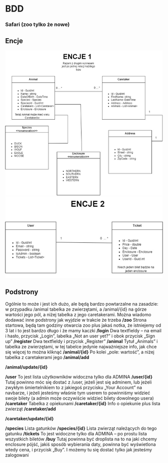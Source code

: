 # BDD
### Safari (zoo tylko że nowe)
## Encje
![alt text](https://github.com/davidcybulsky/BDD/blob/main/ENCJE_1.jpg)
![alt text](https://github.com/davidcybulsky/BDD/blob/main/ENCJE_2.jpg)

## Podstrony
Ogólnie to może i jest ich dużo, ale będą bardzo powtarzalne na zasadzie: w przypadku /animal tabelka ze zwierzętami, a /animal/{id} na górze wartości jego pól, a niżej tabelka z jego caretakerami. Można wiadomo dodawać inne podstrony jak wyjdzie w trakcie że trzeba 
**/zoo**
Strona startowa, będą tam godziny otwarcia zoo plus jakaś notka, że istniejemy od 3 lat i to jest bardzo długo i że mamy kaczki
**/login**
Dwa textfieldy – na email i hasło, przycisk „Login”, labelka „Not an user yet?” i obok przycisk „Sign up”
**/register**
Dwa textfieldy i przycisk „Register”
**/animal**
Tytuł „Animals” i tabelka ze zwierzętami, w tej tabelce jedynie najważniejsze info, jak chce się więcej to można kliknąć
**/animal/{id}**
Po kolei „pole: wartość”, a niżej tabelka z caretakerami jego
**/animal/add**

**/animal/update/{id}**

**/user**
To jest lista użytkowników widoczna tylko dla ADMINA
**/user/{id}**
Tutaj powinno móc się dostać z /user, jeżeli jest się adminem, lub jeżeli zwykłym śmiertelnikiem to z jakiegoś przycisku „Your Account” na navbarze, i jeżeli jesteśmy właśnie tym userem to powinniśmy widzieć swoje bilety (a admin może oczywiście widzieć bilety dowolnego usera)
**/caretaker**
Tabelka z opiekunami
**/caretaker/{id}**
Info o opiekunie plus lista zwierząt
**/caretaker/add**

**/caretaker/update/{id}**

**/species**
Lista gatunków
**/species/{id}**
Lista zwierząt należących do tego gatunku
**/tickets**
To jest widoczne tylko dla ADMINA – po prostu lista wszystkich biletów
**/buy**
Tutaj powinna być droplista na to na jaki chcemy enclosure pójść, jakiś sposób wybierania daty, powinna być wyświetlona wtedy cena, i przycisk „Buy”. I możemy tu się dostać tylko jak jesteśmy zalogowani
